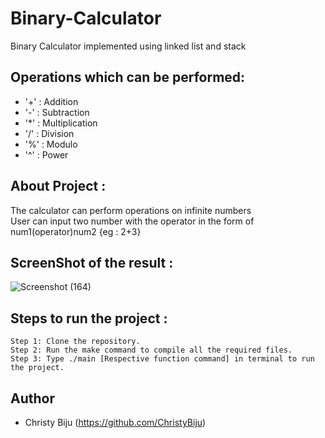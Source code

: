 # Binary-Calculator
Binary Calculator implemented using linked list and stack

## Operations which can be performed:
* '+' : Addition
* '-' : Subtraction
* '*' : Multiplication
* '/' : Division
* '%' : Modulo
* '^' : Power

## About Project :
The calculator can perform operations on infinite numbers <br />
User can input two number with the operator in the form of num1(operator)num2 {eg : 2+3}

## ScreenShot of the result : 
![Screenshot (164)](https://user-images.githubusercontent.com/89544124/184129395-17e71667-f796-4a12-9c3b-2d176a99aee6.png)

## Steps to run the project : 
```
Step 1: Clone the repository.
Step 2: Run the make command to compile all the required files.
Step 3: Type ./main [Respective function command] in terminal to run the project.
```


## Author
* Christy Biju (https://github.com/ChristyBiju)
